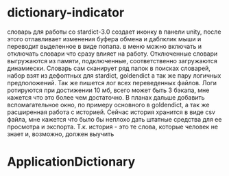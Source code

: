 # dictionary-indicator
словарь для работы со stardict-3.0 создает иконку в панели unity, после этого отлавливает изменения буфера обмена и даблклик мыши и переводит выделенное в виде попапа. в меню можно включать и отключать словари что сразу влияет на работу. Отключенные словари выгружаются из памяти, подключенные, соответственно загружаются динамиески. Словарь сам сканирует ряд папок в поисках словарей, набор взят из дефолтных для stardict, goldendict а так же пару логичных предположений. Так же пишется лог всех переведенных файлов. Логи ротируются при достижении 10 мб, всего может быть 3 бэкапа, мне кажется что это более чем достаточно. В планах дальше добавить вспомагательное окно, по примеру основного в goldendict, а так же расширенная работа с историей. Сейчас история хранится в виде   csv файла, мне кажется что было бы неплохо дать штатные средства для ее просмотра и экспорта. Т.к. история - это те слова, которые человек не знает и, возможно, должен выучить
# ApplicationDictionary

